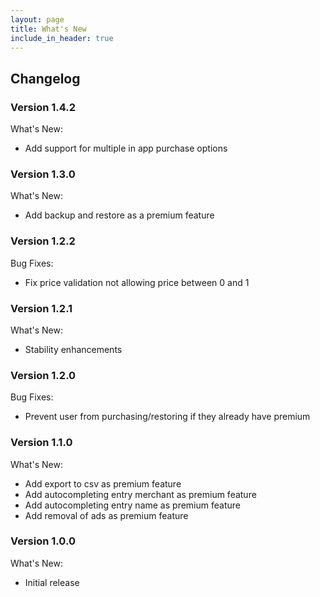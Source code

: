 ```yaml
---
layout: page
title: What's New
include_in_header: true
---
```


## Changelog

### **Version 1.4.2**

What's New:

- Add support for multiple in app purchase options

### **Version 1.3.0**

What's New:

- Add backup and restore as a premium feature

### **Version 1.2.2**

Bug Fixes:

- Fix price validation not allowing price between 0 and 1

### **Version 1.2.1**

What's New:

- Stability enhancements

### **Version 1.2.0**

Bug Fixes:

- Prevent user from purchasing/restoring if they already have premium

### **Version 1.1.0**

What's New:

- Add export to csv as premium feature
- Add autocompleting entry merchant as premium feature
- Add autocompleting entry name as premium feature
- Add removal of ads as premium feature

### **Version 1.0.0**

What's New:

- Initial release
